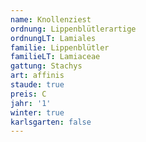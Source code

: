 ```yaml
---
name: Knollenziest
ordnung: Lippenblütlerartige
ordnungLT: Lamiales
familie: Lippenblütler
familieLT: Lamiaceae
gattung: Stachys
art: affinis
staude: true
preis: C
jahr: '1'
winter: true
karlsgarten: false
---
```


